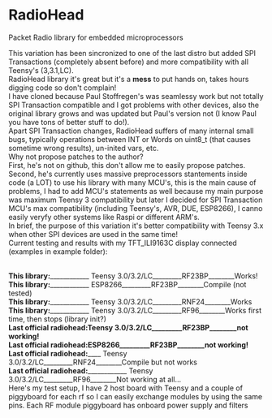 # RadioHead
Packet Radio library for embedded microprocessors

This variation has been sincronized to one of the last distro but added SPI Transactions (completely absent before) and more compatibility with all Teensy's (3,3.1,LC).<br>
RadioHead library it's great but it's a <b>mess</b> to put hands on, takes hours digging code so don't complain!<br>
I have cloned because Paul Stoffregen's was seamlessy work but not totally SPI Transaction compatible and I got problems with other devices, also the original library grows and was updated but Paul's version not (I know Paul you have tons of better stuff to do!).<br>
Apart SPI Transaction changes, RadioHead suffers of many internal small bugs, typically operations between INT or Words on uint8_t (that causes sometime wrong results), un-inited vars, etc.<br>
Why not propose patches to the author?<br>
First, he's not on github, this don't allow me to easily propose patches.<br>
Second, he's currently uses massive preprocessors stantements inside code (a LOT) to use his library with many MCU's, this is the main cause of problems, I had to add MCU's statements as well because my main purpose was maximum Teensy 3 compatibility but later I decided for SPI Transaction MCU's max compatibility (including Teensy's, AVR, DUE, ESP8266), I canno easily veryfy other systems like Raspi or different ARM's.<br>
In brief, the purpose of this variation it's better compatibility with Teensy 3.x when other SPI devices are used in the same time!<br>
Current testing and results with my TFT_ILI9163C display connected (examples in example folder):<br><br>

<b>This library:</b>____________ Teensy 3.0/3.2/LC_________RF23BP________Works!<br>
<b>This library:</b>____________ ESP8266_________RF23BP________Compile (not tested)<br>
<b>This library:</b>____________ Teensy 3.0/3.2/LC_________RNF24________Works<br>
<b>This library:</b>____________ Teensy 3.0/3.2/LC_________RF96________Works first time, then stops (library init?)<br>
<b>Last official radiohead:</b>____Teensy 3.0/3.2/LC_________RF23BP________not working!<br>
<b>Last official radiohead:</b>____ESP8266_________RF23BP________not working!<br>
<b>Last official radiohead:</b>____________ Teensy 3.0/3.2/LC_________RNF24________Compile but not works<br>
<b>Last official radiohead:</b>____________ Teensy 3.0/3.2/LC_________RF96________Not working at all...<br>
Here's my test setup, I have 2 host board with Teensy and a couple of piggyboard for each rf so I can easily exchange modules by using the same pins. Each RF module piggyboard has onboard power supply and filters<br>

